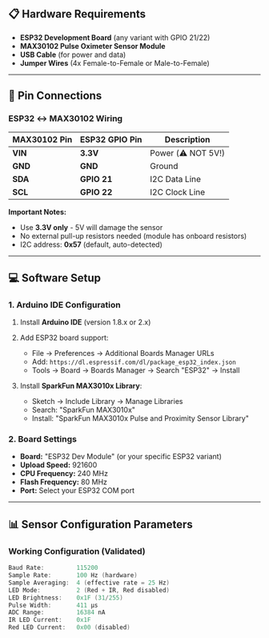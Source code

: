 ## 📋 Hardware Requirements

- **ESP32 Development Board** (any variant with GPIO 21/22)
- **MAX30102 Pulse Oximeter Sensor Module**
- **USB Cable** (for power and data)
- **Jumper Wires** (4x Female-to-Female or Male-to-Female)

---

## 🔌 Pin Connections

### ESP32 ↔ MAX30102 Wiring

| MAX30102 Pin | ESP32 GPIO Pin | Description           |
|--------------|----------------|-----------------------|
| **VIN**      | **3.3V**       | Power (⚠️ NOT 5V!)   |
| **GND**      | **GND**        | Ground                |
| **SDA**      | **GPIO 21**    | I2C Data Line         |
| **SCL**      | **GPIO 22**    | I2C Clock Line        |

**Important Notes:**
- Use **3.3V only** - 5V will damage the sensor
- No external pull-up resistors needed (module has onboard resistors)
- I2C address: **0x57** (default, auto-detected)

---

## 💻 Software Setup

### 1. Arduino IDE Configuration

1. Install **Arduino IDE** (version 1.8.x or 2.x)
2. Add ESP32 board support:
   - File → Preferences → Additional Boards Manager URLs
   - Add: `https://dl.espressif.com/dl/package_esp32_index.json`
   - Tools → Board → Boards Manager → Search "ESP32" → Install

3. Install **SparkFun MAX3010x Library**:
   - Sketch → Include Library → Manage Libraries
   - Search: "SparkFun MAX3010x"
   - Install: "SparkFun MAX3010x Pulse and Proximity Sensor Library"

### 2. Board Settings

- **Board:** "ESP32 Dev Module" (or your specific ESP32 variant)
- **Upload Speed:** 921600
- **CPU Frequency:** 240 MHz
- **Flash Frequency:** 80 MHz
- **Port:** Select your ESP32 COM port

---

## 📊 Sensor Configuration Parameters

### Working Configuration (Validated)

```cpp
Baud Rate:         115200
Sample Rate:       100 Hz (hardware)
Sample Averaging:  4 (effective rate = 25 Hz)
LED Mode:          2 (Red + IR, Red disabled)
LED Brightness:    0x1F (31/255)
Pulse Width:       411 μs
ADC Range:         16384 nA
IR LED Current:    0x1F
Red LED Current:   0x00 (disabled)
```